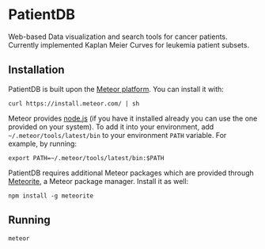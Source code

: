 # PatientDB
Web-based Data visualization and search tools for cancer patients. Currently implemented Kaplan Meier Curves for leukemia patient subsets.

## Installation

PatientDB is built upon the [Meteor platform](http://www.meteor.com/). You can install it with:

``curl https://install.meteor.com/ | sh``

Meteor provides [node.js](http://nodejs.org) (if you have it installed already you can use the one
provided on your system). To add it into your environment, add `~/.meteor/tools/latest/bin` to your
environment `PATH` variable. For example, by running:

``export PATH=~/.meteor/tools/latest/bin:$PATH``

PatientDB requires additional Meteor packages which are provided through
[Meteorite](http://oortcloud.github.com/meteorite/), a Meteor package manager.
Install it as well:

``npm install -g meteorite``

## Running
``meteor``
